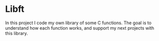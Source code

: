 # Libft
In this project I code my own library of some C functions. The goal is to understand how each function works, and support my next projects with this library.
